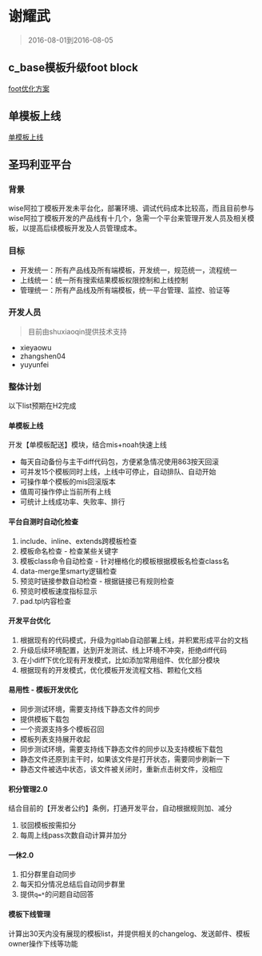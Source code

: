 # 谢耀武

> 2016-08-01到2016-08-05

## c_base模板升级foot block

[foot优化方案](http://sfe.baidu.com/#/阿拉丁/无线网页搜索/通用升级/foot/foot优化方案)

## 单模板上线

[单模板上线](http://ala-fe.baidu.com/doc/2016-07-29/xieyaowu.md#单模板上线)

## 圣玛利亚平台

### 背景

wise阿拉丁模板开发未平台化，部署环境、调试代码成本比较高，而且目前参与wise阿拉丁模板开发的产品线有十几个，急需一个平台来管理开发人员及相关模板，以提高后续模板开发及人员管理成本。

### 目标
* 开发统一：所有产品线及所有端模板，开发统一，规范统一，流程统一
* 上线统一：统一所有搜索结果模板权限控制和上线控制
* 管理统一：所有产品线及所有端模板，统一平台管理、监控、验证等

### 开发人员

> 目前由shuxiaoqin提供技术支持

* xieyaowu
* zhangshen04
* yuyunfei

### 整体计划

以下list预期在H2完成

#### 单模板上线

开发【单模板配送】模块，结合mis+noah快速上线

* 每天自动备份与主干diff代码包，方便紧急情况使用863按天回滚
* 可并发15个模板同时上线，上线中可停止，自动排队、自动开始
* 可操作单个模板的mis回滚版本
* 值周可操作停止当前所有上线
* 可统计上线成功率、失败率、排行

#### 平台自测时自动化检查

1. include、inline、extends跨模板检查
1. 模板命名检查 - 检查某些关键字
1. 模板class命令自动检查 - 针对栅格化的模板根据模板名检查class名
1. data-merge里smarty逻辑检查
1. 预览时链接参数自动检查 - 根据链接已有规则检查
1. 预览时模板速度指标显示
1. pad.tpl内容检查

#### 开发平台优化

1. 根据现有的代码模式，升级为gitlab自动部署上线，并积累形成平台的文档
1. 升级后续环境配置，达到开发测试、线上环境不冲突，拒绝diff代码
1. 在小diff下优化现有开发模式，比如添加常用组件、优化部分模块
1. 根据现有的开发模式，优化模板开发流程文档、颗粒化文档

#### 易用性 - 模板开发优化

* 同步测试环境，需要支持线下静态文件的同步
* 提供模板下载包
* 一个资源支持多个模板召回
* 模板列表支持展开收起
* 同步测试环境，需要支持线下静态文件的同步以及支持模板下载包
* 静态文件还原到主干时，如果该文件是打开状态，需要同步刷新一下
* 静态文件被选中状态，该文件被关闭时，重新点击树文件，没相应

#### 积分管理2.0

结合目前的【开发者公约】条例，打通开发平台，自动根据规则加、减分

1. 驳回模板按需扣分
1. 每周上线pass次数自动计算并加分

#### 一休2.0

1. 扣分群里自动同步
1. 每天扣分情况总结后自动同步群里
1. 提供`q=*`的问题自动回答

#### 模板下线管理

计算出30天内没有展现的模板list，并提供相关的changelog、发送邮件、模板owner操作下线等功能


